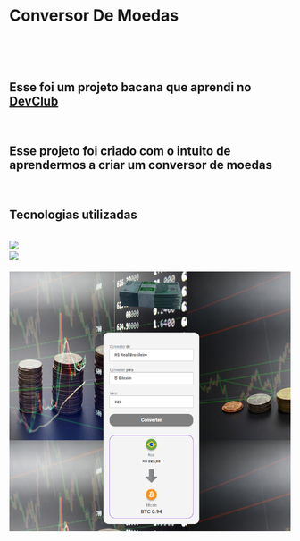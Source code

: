 <h1>Conversor De Moedas</h1>
<br>
<br>
<br>
<h2>Esse foi um projeto bacana que aprendi no <a href= "https//rodolfomori.com.br/devclub">DevClub</a></h2>
<br>
<h2>Esse projeto foi criado com o intuito de  aprendermos a criar um conversor de moedas</h2>
<br>
<h2>Tecnologias utilizadas</h2>
<br>
<img src="https://as1.ftcdn.net/jpg/03/58/74/54/1000_F_358745451_xatVosxRfQ963ZUg7aXr8GrE2lxNb5rP.jpg"/>
<br>
<img src="https://as1.ftcdn.net/jpg/03/58/74/54/1000_F_358745451_xatVosxRfQ963ZUg7aXr8GrE2lxNb5rP.jpg"/>
<br>
<img ser="https://as1.ftcdn.net/jpg/03/58/74/54/1000_F_358745451_xatVosxRfQ963ZUg7aXr8GrE2lxNb5rP.jpg"/>
<img alt="ConversorDesktop.jpg" src="https://github.com/Verneloira/Conversor-De-Moedas/blob/main/assets/newdesktop%20converter.png" data-hpc="true" class="Box-sc-g0xbh4-0 fzFXnm">
